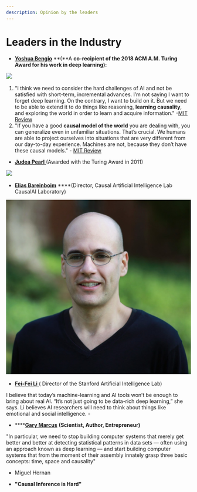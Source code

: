 ```yaml
---
description: Opinion by the leaders
---
```


# Leaders in the Industry

* [**Yoshua Bengio**](https://yoshuabengio.org/) **\(**A ****co-recipient of the 2018 ACM A.M. Turing Award for his work in deep learning**\):** 

![](../.gitbook/assets/image%20%2835%29.png)

1. "I think we need to consider the hard challenges of AI and not be satisfied with short-term, incremental advances. I’m not saying I want to forget deep learning. On the contrary, I want to build on it. But we need to be able to extend it to do things like reasoning, **learning causality**, and exploring the world in order to learn and acquire information." -[MIT Review](https://www.technologyreview.com/2018/11/17/66372/one-of-the-fathers-of-ai-is-worried-about-its-future/)
2. "If you have a good **causal model of the world** you are dealing with, you can generalize even in unfamiliar situations. That’s crucial. We humans are able to project ourselves into situations that are very different from our day-to-day experience. Machines are not, because they don’t have these causal models." - [MIT Review](https://www.technologyreview.com/2018/11/17/66372/one-of-the-fathers-of-ai-is-worried-about-its-future/)

* [**Judea Pearl** ](http://bayes.cs.ucla.edu/jp_home.html)\(Awarded with the Turing Award in 2011\)

![](../.gitbook/assets/image%20%2836%29.png)

* [**Elias Bareinboim**](https://causalai.net/) ****\(Director, Causal Artificial Intelligence Lab CausalAI Laboratory\)

![](../.gitbook/assets/image%20%2833%29.png)

* [**Fei-Fei Li** ](https://profiles.stanford.edu/fei-fei-li)\( Director of the Stanford Artificial Intelligence Lab\)

I believe that today’s machine-learning and AI tools won’t be enough to bring about real AI. “It’s not just going to be data-rich deep learning,” she says. Li believes AI researchers will need to think about things like emotional and social intelligence. - 

*  ****[**Gary Marcus**](http://garymarcus.com/index.html) **\(**Scientist, Author, Entrepreneur**\)**

"In particular, we need to stop building computer systems that merely get better and better at detecting statistical patterns in data sets — often using an approach known as deep learning — and start building computer systems that from the moment of their assembly innately grasp three basic concepts: time, space and causality"

* Miguel Hernan





* **"Causal Inference is Hard"**

